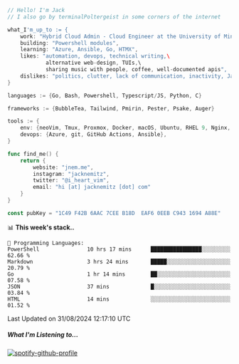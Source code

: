 ```go
// Hello! I'm Jack
// I also go by terminalPoltergeist in some corners of the internet

what_I'm_up_to := {
    work: "Hybrid Cloud Admin - Cloud Engineer at the University of Minnesota",
    building: "Powershell modules",
    learning: "Azure, Ansible, Go, HTMX",
    likes: "automation, devops, technical writing,\
            alternative web-design, TUIs,\
            sharing music with people, coffee, well-documented apis",
    dislikes: "politics, clutter, lack of communication, inactivity, Java",
}

languages := {Go, Bash, Powershell, Typescript/JS, Python, C}

frameworks := {BubbleTea, Tailwind, Pmirin, Pester, Psake, Auger}

tools := {
    env: {neoVim, Tmux, Proxmox, Docker, macOS, Ubuntu, RHEL 9, Nginx, DigitalOcean, Cloudflare},
    devops: {Azure, git, GitHub Actions, Ansible},
}

func find_me() {
    return {
        website: "jnem.me",
        instagram: "jacknemitz",
        twitter: "@i_heart_vim",
        email: "hi [at] jacknemitz [dot] com"
    }
}

const pubKey = "1C49 F42B 6AAC 7CEE B18D  EAF6 0EEB C943 1694 A88E"
```

<!--START_SECTION:waka-->
📊 **This week's stack..** 

```text
💬 Programming Languages: 
PowerShell               10 hrs 17 mins      ████████████████░░░░░░░░░   62.66 % 
Markdown                 3 hrs 24 mins       █████░░░░░░░░░░░░░░░░░░░░   20.79 % 
Go                       1 hr 14 mins        ██░░░░░░░░░░░░░░░░░░░░░░░   07.58 % 
JSON                     37 mins             █░░░░░░░░░░░░░░░░░░░░░░░░   03.84 % 
HTML                     14 mins             ░░░░░░░░░░░░░░░░░░░░░░░░░   01.52 % 
```


 Last Updated on 31/08/2024 12:17:10 UTC
<!--END_SECTION:waka-->

##### What I'm Listening to...

[![spotify-github-profile](https://jnem.me/listening-item?maxAge=2592000)](https://jnem.me/listening)
